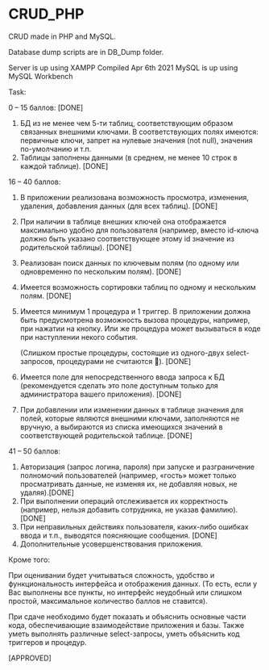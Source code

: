 # CRUD_PHP
CRUD made in PHP and MySQL.

Database dump scripts are in DB_Dump folder.

Server is up using XAMPP Compiled Apr 6th 2021
MySQL is up using MySQL Workbench

Task:

0 – 15 баллов: [DONE]
1.	БД из не менее чем 5-ти таблиц, соответствующим образом связанных внешними ключами. В соответствующих полях имеются: первичные ключи, запрет на нулевые значения (not null), значения по-умолчанию и т.п.
2.	Таблицы заполнены данными (в среднем, не менее 10 строк в каждой таблице). [DONE] 

16 – 40 баллов:
1. В приложении реализована возможность просмотра, изменения, удаления, добавления данных (для всех таблиц). [DONE]
2. При наличии в таблице внешних ключей она отображается максимально удобно для пользователя (например, вместо id-ключа должно быть указано соответствующее этому id значение из родительской таблицы). [DONE]
3. Реализован поиск данных по ключевым полям (по одному или одновременно по нескольким полям). [DONE]
4. Имеется возможность сортировки таблиц по одному и нескольким полям. [DONE]
5. Имеется минимум 1 процедура и 1 триггер. В приложении должна быть предусмотрена возможность вызова процедуры, например, при нажатии на кнопку. Или же процедура может вызываться в коде при наступлении некого события. 

   (Слишком простые процедуры, состоящие из одного-двух select-запросов, процедурами не считаются ). [DONE]
7. Имеется поле для непосредственного ввода запроса к БД (рекомендуется сделать это поле доступным только для администратора вашего приложения). [DONE]
8. При добавлении или изменении данных в таблице значения для полей, которые являются внешними ключами, заполняются не вручную, а выбираются из списка имеющихся значений в соответствующей родительской таблице. [DONE]


41 – 50 баллов:
1.	Авторизация (запрос логина, пароля) при запуске и разграничение полномочий пользователей (например, «гость» может только просматривать данные, не изменяя их, не добавляя новых, не удаляя).[DONE]
2.	При выполнении операций отслеживается их корректность (например, нельзя добавить сотрудника, не указав фамилию). [DONE]
3.	При неправильных действиях пользователя, каких-либо ошибках ввода и т.п., выводятся поясняющие сообщения. [DONE]
4.	Дополнительные усовершенствования приложения.


Кроме того:

При оценивании будет учитываться сложность, удобство и функциональность интерфейса и отображения данных. (То есть, если  у Вас  выполнены все пункты, но интерфейс неудобный или слишком простой, максимальное количество баллов не ставится).

При сдаче необходимо будет показать и объяснить основные части кода, обеспечивающие взаимодействие приложения и базы. Также уметь выполнять различные select-запросы, уметь объяснить код триггеров и процедур.

[APPROVED]